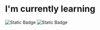 # I'm currently learning

![Static Badge](https://img.shields.io/badge/Python-bdb2ff?style=for-the-badge&logo=Python&logoColor=000000&labelColor=bdb2ff) ![Static Badge](https://img.shields.io/badge/Sql-bdb2ff?style=for-the-badge&logo=MySql&logoColor=000000&labelColor=bdb2ff)
